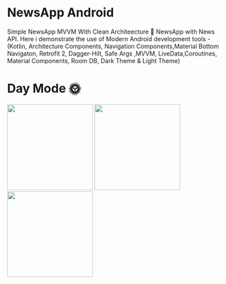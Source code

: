 # NewsApp Android
Simple NewsApp MVVM With Clean Architeecture
📰 NewsApp with News API. Here i demonstrate the use of Modern Android 
development tools - (Kotlin, Architecture Components,
Navigation Components,Material Bottom Navigaton,
Retrofit 2, Dagger-Hilt, Safe Args ,MVVM,
LiveData,Coroutines, Material Components, Room DB,
Dark Theme & Light Theme)

# Day Mode 🌞
<p float="left">

 <img src="https://user-images.githubusercontent.com/25154589/124357745-c1a59400-dc3a-11eb-87c3-03ea313be4b6.png" width="200" />

 <img src="https://user-images.githubusercontent.com/25154589/124357773-e437ad00-dc3a-11eb-9299-22ee4f9696b4.png" width="200" />

 <img src="https://user-images.githubusercontent.com/25154589/124357815-16490f00-dc3b-11eb-9c8c-6772fa482cb0.png" width="200" />

</p>




